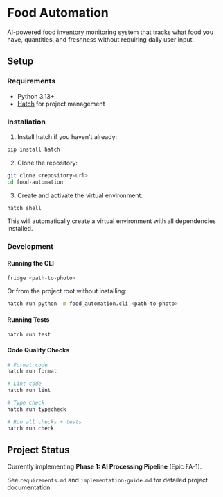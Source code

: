 # Food Automation

AI-powered food inventory monitoring system that tracks what food you have, quantities, and freshness without requiring daily user input.

## Setup

### Requirements

- Python 3.13+
- [Hatch](https://hatch.pypa.io/) for project management

### Installation

1. Install hatch if you haven't already:
```bash
pip install hatch
```

2. Clone the repository:
```bash
git clone <repository-url>
cd food-automation
```

3. Create and activate the virtual environment:
```bash
hatch shell
```

This will automatically create a virtual environment with all dependencies installed.

### Development

#### Running the CLI

```bash
fridge <path-to-photo>
```

Or from the project root without installing:
```bash
hatch run python -m food_automation.cli <path-to-photo>
```

#### Running Tests

```bash
hatch run test
```

#### Code Quality Checks

```bash
# Format code
hatch run format

# Lint code
hatch run lint

# Type check
hatch run typecheck

# Run all checks + tests
hatch run check
```

## Project Status

Currently implementing **Phase 1: AI Processing Pipeline** (Epic FA-1).

See `requirements.md` and `implementation-guide.md` for detailed project documentation.
